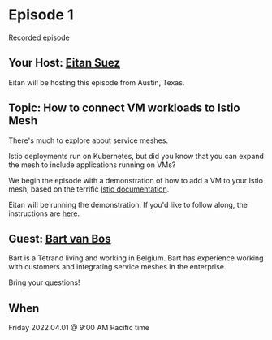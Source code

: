 # Episode 1

[Recorded episode](https://youtu.be/mHR7rR83KjM)

## Your Host: [Eitan Suez](https://www.linkedin.com/in/eitan-suez-2336b26/)

Eitan will be hosting this episode from Austin, Texas.

## Topic:  How to connect VM workloads to Istio Mesh

There's much to explore about service meshes.

Istio deployments run on Kubernetes, but did you know that you can expand the mesh to include applications running on VMs?

We begin the episode with a demonstration of how to add a VM to your Istio mesh, based on the terrific [Istio documentation](https://istio.io/latest/docs/setup/install/virtual-machine/).

Eitan will be running the demonstration.  If you'd like to follow along, the instructions are [here](demo/index.md).

## Guest: [Bart van Bos](https://www.linkedin.com/in/bartvanbos/)

Bart is a Tetrand living and working in Belgium.  Bart has experience working with customers and integrating service meshes in the enterprise.

Bring your questions!


## When

Friday 2022.04.01 @ 9:00 AM Pacific time
